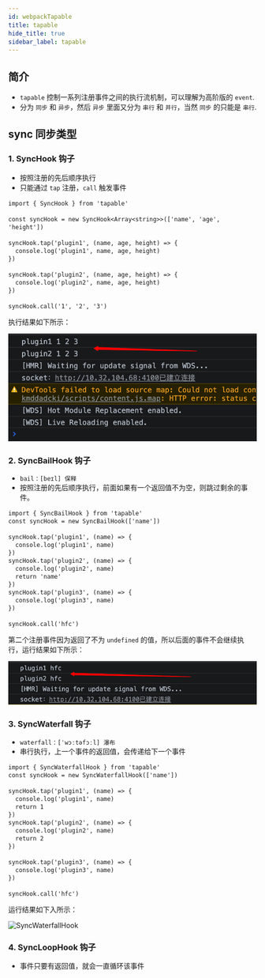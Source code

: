 ```yaml
---
id: webpackTapable
title: tapable
hide_title: true
sidebar_label: tapable
---
```


## 简介

- `tapable` 控制一系列注册事件之间的执行流机制，可以理解为高阶版的 `event`.
- 分为 `同步` 和 `异步`，然后 `异步` 里面又分为 `串行` 和 `并行`，当然 `同步` 的只能是 `串行`.

## sync 同步类型

### 1. SyncHook 钩子

- 按照注册的先后顺序执行
- 只能通过 `tap` 注册，`call` 触发事件

```tsx
import { SyncHook } from 'tapable'

const syncHook = new SyncHook<Array<string>>(['name', 'age', 'height'])

syncHook.tap('plugin1', (name, age, height) => {
  console.log('plugin1', name, age, height)
})

syncHook.tap('plugin2', (name, age, height) => {
  console.log('plugin2', name, age, height)
})

syncHook.call('1', '2', '3')
```

执行结果如下所示：

![SyncHooks](../../../static/img/synchooks.png)

### 2. SyncBailHook 钩子

- `bail：[beɪl] 保释`
- 按照注册的先后顺序执行，前面如果有一个返回值不为空，则跳过剩余的事件。

```tsx {9}
import { SyncBailHook } from 'tapable'
const syncHook = new SyncBailHook(['name'])

syncHook.tap('plugin1', (name) => {
  console.log('plugin1', name)
})
syncHook.tap('plugin2', (name) => {
  console.log('plugin2', name)
  return 'name'
})
syncHook.tap('plugin3', (name) => {
  console.log('plugin3', name)
})

syncHook.call('hfc')
```

第二个注册事件因为返回了不为 `undefined` 的值，所以后面的事件不会继续执行，运行结果如下所示：

![SyncBailHook](../../../static/img/syncbailhook.png)

### 3. SyncWaterfall 钩子

- `waterfall：[ˈwɔːtəfɔːl] 瀑布`
- 串行执行，上一个事件的返回值，会传递给下一个事件

```tsx
import { SyncWaterfallHook } from 'tapable'
const syncHook = new SyncWaterfallHook(['name'])

syncHook.tap('plugin1', (name) => {
  console.log('plugin1', name)
  return 1
})
syncHook.tap('plugin2', (name) => {
  console.log('plugin2', name)
  return 2
})

syncHook.tap('plugin3', (name) => {
  console.log('plugin3', name)
})

syncHook.call('hfc')
````

运行结果如下入所示：

![SyncWaterfallHook](../../../static/img/syncwaterfallhook.png)

### 4. SyncLoopHook 钩子

- 事件只要有返回值，就会一直循环该事件

```tsx
```
